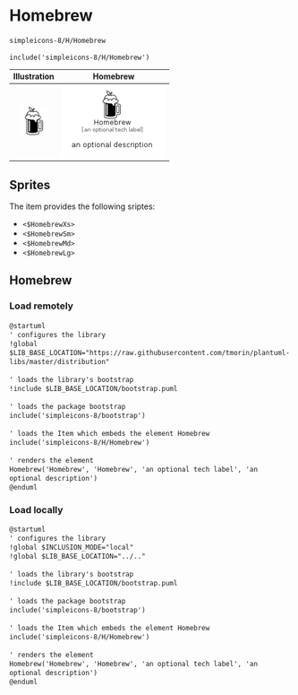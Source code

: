 # Homebrew


```text
simpleicons-8/H/Homebrew
```

```text
include('simpleicons-8/H/Homebrew')
```



| Illustration | Homebrew |
| :---: | :---: |
| ![illustration for Illustration](../../simpleicons-8/H/Homebrew.png) | ![illustration for Homebrew](../../simpleicons-8/H/Homebrew.Local.png) |



## Sprites
The item provides the following sriptes:

- `<$HomebrewXs>`
- `<$HomebrewSm>`
- `<$HomebrewMd>`
- `<$HomebrewLg>`





## Homebrew

### Load remotely
```plantuml
@startuml
' configures the library
!global $LIB_BASE_LOCATION="https://raw.githubusercontent.com/tmorin/plantuml-libs/master/distribution"

' loads the library's bootstrap
!include $LIB_BASE_LOCATION/bootstrap.puml

' loads the package bootstrap
include('simpleicons-8/bootstrap')

' loads the Item which embeds the element Homebrew
include('simpleicons-8/H/Homebrew')

' renders the element
Homebrew('Homebrew', 'Homebrew', 'an optional tech label', 'an optional description')
@enduml
```

### Load locally
```plantuml
@startuml
' configures the library
!global $INCLUSION_MODE="local"
!global $LIB_BASE_LOCATION="../.."

' loads the library's bootstrap
!include $LIB_BASE_LOCATION/bootstrap.puml

' loads the package bootstrap
include('simpleicons-8/bootstrap')

' loads the Item which embeds the element Homebrew
include('simpleicons-8/H/Homebrew')

' renders the element
Homebrew('Homebrew', 'Homebrew', 'an optional tech label', 'an optional description')
@enduml
```

